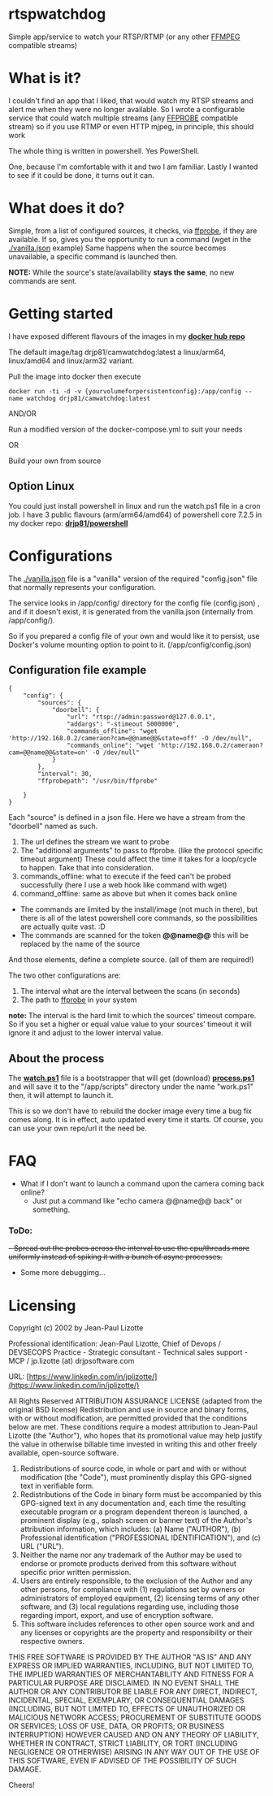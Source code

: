 # rtspwatchdog
Simple app/service to watch your RTSP/RTMP (or any other [FFMPEG](https://ffmpeg.org/) compatible streams)

# What is it?

I couldn't find an app that I liked, that would watch my RTSP streams and alert me when they were no longer available. So I wrote a configurable service that could watch multiple streams (any [FFPROBE](HTTPS://FFMPEG.ORG/FFPROBE.HTML) compatible stream) so if you use RTMP or even HTTP mjpeg, in principle, this should work

The whole thing is written in powershell. Yes PowerShell.

One, because I'm comfortable with it and two I am familiar.
Lastly I wanted to see if it could be done, it turns out it can.

# What does it do?

Simple, from a list of configured sources, it checks, via [ffprobe](https://ffmpeg.org/ffprobe.html), if they are available.
If so, gives you the opportunity to run a command (wget in the [./vanilla.json](./vanilla.json) example)
Same happens when the source becomes unavailable, a specific command is launched then.

**NOTE:** While the source's state/availability **stays the same**, no new commands are sent.
# Getting started

I have exposed different flavours of the images in my [**docker hub repo**](https://hub.docker.com/r/drjp81/camwatchdog)

The default image/tag drjp81/camwatchdog:latest a linux/arm64, linux/amd64 and linux/arm32 variant. 

Pull the image into docker then execute

```
docker run -ti -d -v {yourvolumeforpersistentconfig}:/app/config --name watchdog drjp81/camwatchdog:latest
```
AND/OR 

Run a modified version of the docker-compose.yml to suit your needs

OR

Build your own from source

## Option Linux
You could just install powershell in linux and run the watch.ps1 file in a cron job.
I have 3 public flavours (arm/arm64/amd64) of powershell core 7.2.5 in my docker repo: [**drjp81/powershell**](https://hub.docker.com/r/drjp81/powershell)

# Configurations
The [./vanilla.json](./vanilla.json) file is a "vanilla" version of the required "config.json" file that normally represents your configuration.

The service looks in /app/config/ directory for the config file (config.json) , and if it doesn't exist, it is generated from the vanilla.json (internally from /app/config/).

So if you prepared a config file of your own and would like it to persist, use Docker's volume mounting option to point to it. (/app/config/config.json)


## Configuration file example

```
{
    "config": {
        "sources": {
            "doorbell": {
                "url": "rtsp://admin:password@127.0.0.1",
                "addargs": "-stimeout 5000000",
                "commands_offline": "wget 'http://192.168.0.2/cameraon?cam=@@name@@&state=off' -O /dev/null",
                "commands_online": "wget 'http://192.168.0.2/cameraon?cam=@@name@@&state=on' -O /dev/null"
            }
        },
        "interval": 30,
        "ffprobepath": "/usr/bin/ffprobe"
        
    }
}
```
Each "source" is defined in a json file. Here we have a stream from the "doorbell" named as such.

1. The url defines the stream we want to probe
2. The "additional arguments" to pass to ffprobe. (like the protocol specific timeout argument)
These could affect the time it takes for a loop/cycle to happen. Take that into consideration.  
3. commands_offline: what to execute if the feed can't be probed successfully (here I use a web hook like command with wget) 
4. command_offline: same as above but when it comes back online 

- The commands are limited by the install/image (not much in there), but there is all of the latest powershell core commands, so the possibilities are actually quite vast. :D
- The commands are scanned for the token **@@name@@** this will be replaced by the name of the source

And those elements, define a complete source. (all of them are required!)

The two other configurations are:

1. The interval what are the interval between the scans (in seconds)
2. The path to [ffprobe](https://ffmpeg.org/ffprobe.html) in your system

**note:** The interval is the hard limit to which the sources' timeout compare. So if you set a higher or equal value value to your sources' timeout it will ignore it and adjust to the lower interval value. 

## About the process

The [**watch.ps1**](./watch.ps1) file is a bootstrapper that will get (download) [**process.ps1**](./process.ps1) and will save it to the "/app/scripts" directory under the name "work.ps1" then, it will attempt to launch it.

This is so we don't have to rebuild the docker image every time a bug fix comes along. It is in effect, auto updated every time it starts. Of course, you can use your own repo/url it the need be.

# FAQ
- What if I don't want to launch a command upon the camera coming back online?
    - Just put a command like "echo camera @@name@@ back" or something. 
### ToDo: 
~~- Spread out the probes across the interval to use the cpu/threads more uniformly instead of spiking it with a bunch of async processes.~~
- Some more debuggimg...

# Licensing

Copyright (c) 2002 by Jean-Paul Lizotte

Professional identification: Jean-Paul Lizotte, Chief of Devops / DEVSECOPS Practice - Strategic consultant - Technical sales support - MCP / jp.lizotte (at) drjpsoftware.com

URL: [https://www.linkedin.com/in/jplizotte/](https://www.linkedin.com/in/jplizotte/)


All Rights Reserved
ATTRIBUTION ASSURANCE LICENSE (adapted from the original BSD license)
Redistribution and use in source and binary forms, with or without
modification, are permitted provided that the conditions below are met.
These conditions require a modest attribution to Jean-Paul Lizotte (the
"Author"), who hopes that its promotional value may help justify the
value in otherwise billable time invested in writing
this and other freely available, open-source software.

1. Redistributions of source code, in whole or part and with or without
modification (the "Code"), must prominently display this GPG-signed
text in verifiable form.
2. Redistributions of the Code in binary form must be accompanied by
this GPG-signed text in any documentation and, each time the resulting
executable program or a program dependent thereon is launched, a
prominent display (e.g., splash screen or banner text) of the Author's
attribution information, which includes:
(a) Name ("AUTHOR"),
(b) Professional identification ("PROFESSIONAL IDENTIFICATION"), and
(c) URL ("URL").
3. Neither the name nor any trademark of the Author may be used to
endorse or promote products derived from this software without specific
prior written permission.
4. Users are entirely responsible, to the exclusion of the Author and
any other persons, for compliance with (1) regulations set by owners or
administrators of employed equipment, (2) licensing terms of any other
software, and (3) local regulations regarding use, including those
regarding import, export, and use of encryption software.
5. This software includes references to other open source work and and any 
licenses or copyrights are the property and responsibility or their respective owners. 

THIS FREE SOFTWARE IS PROVIDED BY THE AUTHOR "AS IS" AND
ANY EXPRESS OR IMPLIED WARRANTIES, INCLUDING, BUT NOT
LIMITED TO, THE IMPLIED WARRANTIES OF MERCHANTABILITY AND
FITNESS FOR A PARTICULAR PURPOSE ARE DISCLAIMED. IN NO
EVENT SHALL THE AUTHOR OR ANY CONTRIBUTOR BE LIABLE FOR
ANY DIRECT, INDIRECT, INCIDENTAL, SPECIAL, EXEMPLARY, OR
CONSEQUENTIAL DAMAGES (INCLUDING, BUT NOT LIMITED TO,
EFFECTS OF UNAUTHORIZED OR MALICIOUS NETWORK ACCESS;
PROCUREMENT OF SUBSTITUTE GOODS OR SERVICES; LOSS OF USE,
DATA, OR PROFITS; OR BUSINESS INTERRUPTION) HOWEVER CAUSED
AND ON ANY THEORY OF LIABILITY, WHETHER IN CONTRACT, STRICT
LIABILITY, OR TORT (INCLUDING NEGLIGENCE OR OTHERWISE)
ARISING IN ANY WAY OUT OF THE USE OF THIS SOFTWARE, EVEN
IF ADVISED OF THE POSSIBILITY OF SUCH DAMAGE.

Cheers!
